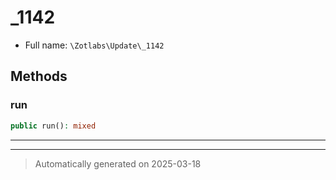 
# _1142





* Full name: `\Zotlabs\Update\_1142`




## Methods


### run



```php
public run(): mixed
```












***


***
> Automatically generated on 2025-03-18
